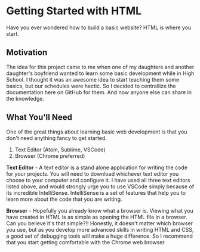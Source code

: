 # Getting Started with HTML

Have you ever wondered how to build a basic website? HTML is where you start.

## Motivation

The idea for this project came to me when one of my daughters and another daughter's boyfriend wanted to learn some basic development while in High School. I thought it was an awesome idea to start teaching them some basics, but our schedules were hectic. So I decided to centrallize the documentation here on GitHub for them. And now anyone else can share in the knowledge.

## What You'll Need

One of the great things about learning basic web development is that you don't need anything fancy to get started.

1. Text Editor (Atom, Sublime, VSCode)
1. Browser (Chrome preferred)

__Text Editor__ - A text editor is a stand alone application for writing the code for your projects. You will need to download whichever text editor you choose to your computer and configure it. I have used all three text editors listed above, and would strongly urge you to use VSCode simply because of its incredible IntelliSense. IntelliSense is a set of features that help you to learn more about the code that you are writing.

__Browser__ - Hopefully you already know what a browser is. Viewing what you have created in HTML is as simple as opening the HTML file in a browser. Can you believe it's that simple?!! Honestly, it doesn't matter which browser you use, but as you develop more advanced skills in writing HTML and CSS, a good set of debugging tools will make a huge difference. So I recommend that you start getting comfortable with the Chrome web browser.
